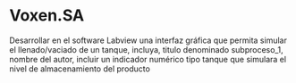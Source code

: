 # Voxen.SA
Desarrollar en el software Labview una interfaz gráfica que permita simular el llenado/vaciado de un tanque, incluya, titulo denominado subproceso_1, nombre del autor, incluir un indicador numérico tipo tanque que simulara el nivel de almacenamiento del producto
